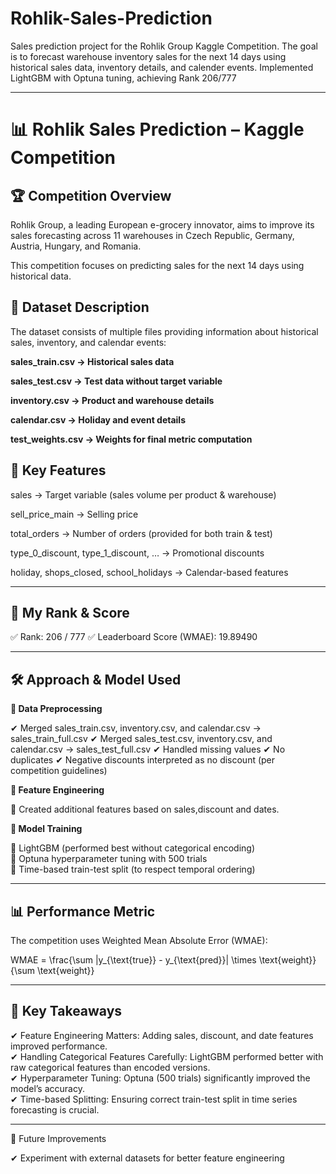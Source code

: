 # Rohlik-Sales-Prediction
Sales prediction project for the Rohlik Group Kaggle Competition. The goal is to forecast warehouse inventory sales for the next 14 days using historical sales data, inventory details, and calender events. Implemented LightGBM with Optuna tuning, achieving Rank 206/777


---

# 📊 Rohlik Sales Prediction – Kaggle Competition

## 🏆 Competition Overview

Rohlik Group, a leading European e-grocery innovator, aims to improve its sales forecasting across 11 warehouses in Czech Republic, Germany, Austria, Hungary, and Romania.   

This competition focuses on predicting sales for the next 14 days using historical data.   

## 📂 Dataset Description

The dataset consists of multiple files providing information about historical sales, inventory, and calendar events:

**sales_train.csv → Historical sales data**

**sales_test.csv → Test data without target variable**

**inventory.csv → Product and warehouse details**

**calendar.csv → Holiday and event details**

**test_weights.csv → Weights for final metric computation**


## 🔹 Key Features

sales → Target variable (sales volume per product & warehouse)

sell_price_main → Selling price

total_orders → Number of orders (provided for both train & test)

type_0_discount, type_1_discount, … → Promotional discounts

holiday, shops_closed, school_holidays → Calendar-based features


---

## 🥇 My Rank & Score

✅ Rank: 206 / 777
✅ Leaderboard Score (WMAE): 19.89490


---

## 🛠 Approach & Model Used

**📌 Data Preprocessing**

✔ Merged sales_train.csv, inventory.csv, and calendar.csv → sales_train_full.csv
✔ Merged sales_test.csv, inventory.csv, and calendar.csv → sales_test_full.csv
✔ Handled missing values
✔ No duplicates
✔ Negative discounts interpreted as no discount (per competition guidelines)

**📌 Feature Engineering**

🔹 Created additional features based on sales,discount and dates.

**📌 Model Training**

🔸 LightGBM (performed best without categorical encoding)    
🔸 Optuna hyperparameter tuning with 500 trials    
🔸 Time-based train-test split (to respect temporal ordering)    


---

## 📊 Performance Metric

The competition uses Weighted Mean Absolute Error (WMAE):

WMAE = \frac{\sum |y_{\text{true}} - y_{\text{pred}}| \times \text{weight}}{\sum \text{weight}}


---

## 📌 Key Takeaways

✔ Feature Engineering Matters: Adding sales, discount, and date features improved performance.   
✔ Handling Categorical Features Carefully: LightGBM performed better with raw categorical features than encoded versions.   
✔ Hyperparameter Tuning: Optuna (500 trials) significantly improved the model’s accuracy.    
✔ Time-based Splitting: Ensuring correct train-test split in time series forecasting is crucial.     


---

📌 Future Improvements

✔ Experiment with external datasets for better feature engineering    
